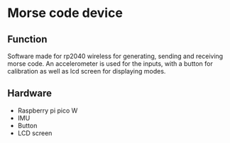# Morse code device

## Function

Software made for rp2040 wireless for generating, sending and receiving morse code. An accelerometer is used for the inputs, with a button for calibration as well as lcd screen for displaying modes.

## Hardware

- Raspberry pi pico W
- IMU
- Button
- LCD screen


